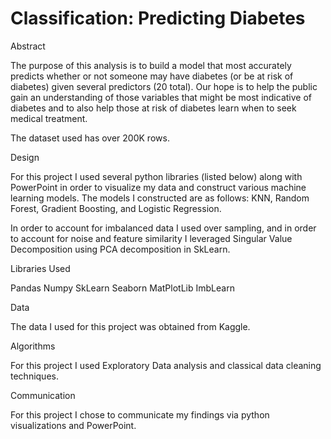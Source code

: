 # Classification: Predicting Diabetes



Abstract

The purpose of this analysis is to build a model that most accurately predicts whether or not someone may have diabetes (or be at risk of diabetes) given several predictors (20 total). Our hope is to help the public gain an understanding of those variables that might be most indicative of diabetes and to also help those at risk of diabetes learn when to seek medical treatment.

The dataset used has over 200K rows. 


Design

For this project I used several python libraries (listed below) along with PowerPoint in order to visualize my data and construct various machine learning models. The models I constructed are as follows: KNN, Random Forest, Gradient Boosting, and Logistic Regression. 

In order to account for imbalanced data I used over sampling, and in order to account for noise and feature similarity I leveraged Singular Value Decomposition using PCA decomposition in SkLearn.

Libraries Used

Pandas
Numpy
SkLearn
Seaborn
MatPlotLib
ImbLearn


Data

The data I used for this project was obtained from Kaggle.

Algorithms

For this project I used Exploratory Data analysis and classical data cleaning techniques. 

Communication

For this project I chose to communicate my findings via python visualizations and PowerPoint.
